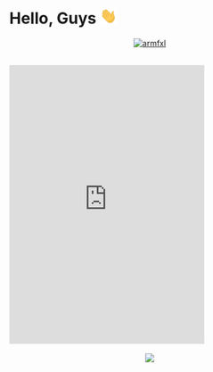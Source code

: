 # Hello, Guys <img src="https://github.com/AtomicHXH/AtomicHXH/blob/main/wave.gif" width="30px">

<p align="center">
  <a href="https://github.com/atomichxh">
    <img src="https://discord.c99.nl/widget/theme-4/811028461232848906.png" alt="armfxl"/>
     </a>
</p>
<br>
<iframe src="https://discord.com/widget?id=836211454087528468&theme=dark" width="350" height="500" allowtransparency="true" frameborder="0" sandbox="allow-popups allow-popups-to-escape-sandbox allow-same-origin allow-scripts"></iframe>

<p align="center">
  <img src="https://mhills.de/uploads/MwBdkBKW.png"/>
</p>
